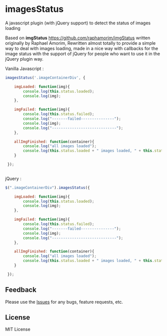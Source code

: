 # imagesStatus

A javascript plugin (with jQuery support) to detect the status of images loading

Based on **imgStatus** https://github.com/raphamorim/imgStatus written originally by Raphael Amorim, Rewritten 
almost totally to provide a simple way to deal with images loading, made in a nice way with callbacks for the image status
with the support of jQuery for people who want to use it in the jQuery plugin way.

Vanilla Javascript :

```javascript
imagesStatus('.imageContainerDiv', {

    imgLoaded: function(img){
        console.log(this.status.loaded);
        console.log(img);
    },

    imgFailed: function(img){
        console.log(this.status.failed);
        console.log("-------failed---------------");
        console.log(img);
        console.log("-----------------------------");
    },

    allImgFinished: function(container){
        console.log("all images loaded");
        console.log(this.status.loaded + " images loaded, " + this.status.failed + " images failed!");
    }

 });
 
```

jQuery :

```javascript
$(".imageContainerDiv").imagesStatus({

    imgLoaded: function(img){
        console.log(this.status.loaded);
        console.log(img);
    },

    imgFailed: function(img){
        console.log(this.status.failed);
        console.log("-------failed---------------");
        console.log(img);
        console.log("-----------------------------");
    },

    allImgFinished: function(container){
        console.log("all images loaded");
        console.log(this.status.loaded + " images loaded, " + this.status.failed + " images failed!");
    }

 });

```

## Feedback

Please use the [Issues](https://github.com/medBouzid/imagesStatus/issues) for any bugs, feature requests, etc.

## License

MIT License

